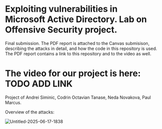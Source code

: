 # Exploiting vulnerabilities in Microsoft Active Directory. Lab on Offensive Security project.

Final submission. The PDF report is attached to the Canvas submisison, describing the attacks in detail, and how the code in this repository is used. The PDF report contains a link to this repository and to the video as well.

# The video for our project is here: TODO ADD LINK


Project of Andrei Siminic, Codrin Octavian Tanase, Neda Novakova, Paul Marcus.

Overview of the attacks:



![Untitled-2025-06-17-1838](https://github.com/user-attachments/assets/5f984c06-f351-4185-a519-0fadc5985f02)
